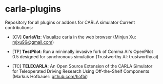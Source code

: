 # carla-plugins

Repository for all plugins or addons for CARLA simulator
Current contributions:

* [CV] **CarlaViz**: Visualize carla in the web browser (Minjun Xu: mjxu96@gmail.com)

* [TP] **TestPilot**: Run a minimally invasive fork of Comma AI's OpenPilot 0.5 designed for synchronous simulation (Trustworthy AI: trustworthy.ai)

* [TC] **TELECARLA**: An Open Source Extension of the CARLA Simulator for Teleoperated Driving Research Using Off-the-Shelf Components  (Markus Hofbauer: [github.com/hofbi](https://github.com/hofbi))
